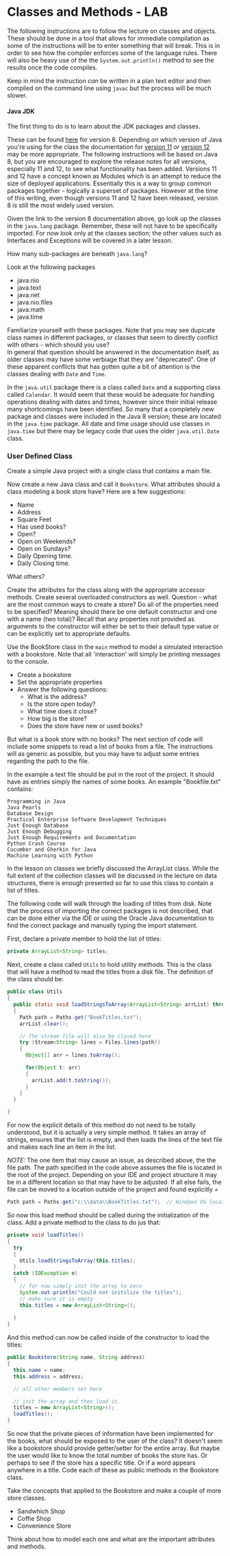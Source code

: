 # Classes and Methods - LAB

The following instructions are to follow the lecture on classes and objects.  These should be done in a tool that allows for immediate compilation as some of the instructions will be to enter something that will break.  This is in order to see how the compiler enforces some of the language rules.   There will also be heavy use of the the `System.out.println()` method to see the results once the code compiles.

Keep in mind the instruction *can* be written in a plan text editor and then compiled on the command line using `javac` but the process will be much slower.  

#### Java JDK
The first thing to do is to learn about the JDK packages and classes.  

These can be found [here](https://docs.oracle.com/javase/8/docs/api/overview-summary.html) for version 8.  Depending on which version of Java you're using for the class the documentation for [version 11](https://docs.oracle.com/en/java/javase/11/docs/api/index.html) or [version 12](https://docs.oracle.com/en/java/javase/12/docs/api/index.html) may be more appropriate.  The following instructions will be based on Java 8, but you are encouraged to explore the release notes for all versions, especially 11 and 12, to see what functionality has been added. Versions 11 and 12 have a concept known as Modules which is an attempt to reduce the size of deployed applications. Essentially this is a way to group common packages together - logically a superset of packages.  However at the time of this writing, even though versions 11 and 12 have been released, version 8 is still the most widely used version.  

Given the link to the version 8 documentation above, go look up the classes in the `java.lang` package.  Remember, these will not have to be specifically imported.  For now look only at the classes section; the other values such as Interfaces and Exceptions will be covered in a later lesson.

How many sub-packages are beneath `java.lang`?

Look at the following packages

* java.nio 
* java.text
* java.net 
* java.nio.files
* java.math
* java.time

Familiarize yourself with these packages. Note that you may see dupicate class names in different packages, or classes that seem to directly conflict with others - which should you use?  
In general that question should be answered in the documentation itself, as older classes may have some verbiage that they are "deprecated".  One of these apparent conflicts that has gotten quite a bit of attention is the classes dealing with `Date` and `Time`.

In the `java.util` package there is a class called `Date` and a supporting class called `Calendar`.  It would seem that these would be adequate for handling operations dealing with dates and times, however since their initial release many shortcomings have been identified.  So many that a completely new package and classes were included in the Java 8 version; these are located in the `java.time` package.  All date and time usage should use classes in `java.time` but there may be legacy code that uses the older `java.util.Date` class.  

### User Defined Class
Create a simple Java project with a single class that contains a main file. 

Now create a new Java class and call it `Bookstore`.  What attributes should a class modeling a book store have?  Here are a few suggestions:
* Name
* Address
* Square Feet
* Has used books?
* Open?
* Open on Weekends?
* Open on Sundays?
* Daily Opening time.
* Daily Closing time.

What others?

Create the attributes for the class along with the appropriate accessor methods.  Create several overloaded constructors as well.  Question - what are the most common ways to create a store?  Do all of the properties need to be specified?  Meaning should there be one default constructor and one with a name (two total)?  Recall that any properties not provided as arguments to the constructor will either be set to their default type value or can be explicitly set to appropriate defaults. 

Use the BookStore class in the `main` method to model a simulated interaction with a bookstore.  Note that all 'interaction' will simply be printing messages to the console.
* Create a bookstore
* Set the appropriate properties
* Answer the following questions:
  - What is the address?
  - Is the store open today?
  - What time does it close?
  - How big is the store?
  - Does the store have new or used books?

But what is a book store with no books? The next section of code will include some snippets to read a list of books from a file.  The instructions will as generic as possible, but you may have to adjust some entries regarding the path to the file.

In the example a text file should be put in the root of the project. It should have as entries simply the names of some books.  An example "Bookfile.txt" contains:
```
Programming in Java
Java Pearls
Database Design
Practical Enterprise Software Development Techniques
Just Enough Database
Just Enough Debugging
Just Enough Requirements and Documentation
Python Crash Course
Cucumber and Gherkin for Java 
Machine Learning with Python

```
In the lesson on classes we briefly discussed the ArrayList class.  While the full extent of the collection classes will be discussed in the lecture on data structures, there is enough presented so far to use this class to contain a list of titles.

The following code will walk through the loading of titles from disk. Note that the process of importing the correct packages is not described, that can be done either via the IDE or using the Oracle Java documentation to find the correct package and manually typing the import statement.  

First, declare a private member to hold the list of titles:
```java
private ArrayList<String> titles;
```
Next, create a class called `Utils` to hold utility methods.  This is the class that will have a method to read the titles from a disk file.  The definition of the class should be:
```java
public class Utils
{
  public static void loadStringsToArray(ArrayList<String> arrList) throws IOException
  {
    Path path = Paths.get("BookTitles.txt");
    arrList.clear();

    // The stream file will also be closed here
    try (Stream<String> lines = Files.lines(path))
    {
      Object[] arr = lines.toArray();

      for(Object t: arr)
      {
        arrList.add(t.toString());
      }
    }
  }

}
```
For now the explicit details of this method do not need to be totally understood, but it is actually a very simple method.  It takes an array of strings, ensures that the list is empty, and then loads the lines of the text file and makes each line an item in the list.  

*NOTE:* The one item that may cause an issue, as described above, the the file path.  The path specified in the code above assumes the file is located in the root of the project.  Depending on your IDE and project structure it may be in a different location so that may have to be adjusted.  If all else fails, the file can be moved to a location outside of the project and found explicitly = 

```java
Path path = Paths.get("c:\\data\\BookTitles.txt");  // Windows OS location
```
So now this load method should be called during the initialization of the class. Add a private method to the class to do jus that:
```java
private void loadTitles()
{
  try
  {
    Utils.loadStringsToArray(this.titles);
  }
  catch (IOException e)
  {
    // for now simply init the array to zero
    System.out.println("Could not initilize the titles");
    // make sure it is empty
    this.titles = new ArrayList<String>();
    
  }
}
```
And this method can now be called inside of the constructor to load the titles:
```java
public Bookstore(String name, String address)
{
  this.name = name;
  this.address = address;

  // all other members set here

  // init the array and then load it.
  titles = new ArrayList<String>();
  loadTitles();
}
```

So now that the private pieces of information have been implemented for the books, what should be exposed to the user of the class?  It doesn't seem like a bookstore should provide getter/setter for the entire array.  But maybe the user would like to know the total number of books the store has.  Or perhaps to see if the store has a specific title.  Or if a word appears anywhere in a title.  Code each of these as public methods in the Bookstore class.

Take the concepts that applied to the Bookstore and make a couple of more store classes.
* Sandwhich Shop
* Coffie Shop
* Convenience Store


Think about how to model each one and what are the important attributes and methods.